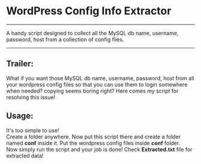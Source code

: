 # WordPress Config Info Extractor
--------------------------------

A handy script designed to collect all the MySQL db name, username, password, host from a collection of config files.<br>

--------------------------------

Trailer:
-------
What if you want those MySQL db name, username, password, host from all your wordpress config files so that you can use them to login somewhere when needed? copying seems boring right? Here comes my script for resolving this issue!

Usage:
-----
It's too simple to use!<br>
Create a folder anywhere. Now put this script there and create a folder named <b>conf</b> inside it. Put the wordpress config files inside <b>conf</b> folder.<br>
Now simply run the script and your job is done! Check <b>Extracted.txt</b> file for extracted data!
